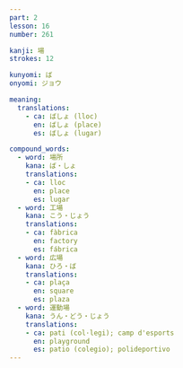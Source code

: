 ```yaml
---
part: 2
lesson: 16
number: 261

kanji: 場
strokes: 12

kunyomi: ば
onyomi: ジョウ

meaning:
  translations:
    - ca: ばしょ (lloc)
      en: ばしょ (place)
      es: ばしょ (lugar)

compound_words:
  - word: 場所
    kana: ば・しょ
    translations:
    - ca: lloc
      en: place
      es: lugar
  - word: 工場
    kana: こう・じょう
    translations:
    - ca: fàbrica
      en: factory
      es: fábrica
  - word: 広場
    kana: ひろ・ば
    translations:
    - ca: plaça
      en: square
      es: plaza
  - word: 運動場
    kana: うん・どう・じょう
    translations:
    - ca: pati (col·legi); camp d'esports
      en: playground
      es: patio (colegio); polideportivo
---
```

